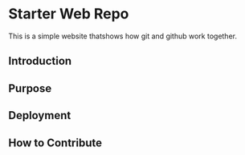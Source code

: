 # Starter Web Repo

This is a simple website thatshows how git and github work together.
## Introduction

## Purpose

## Deployment

## How to Contribute